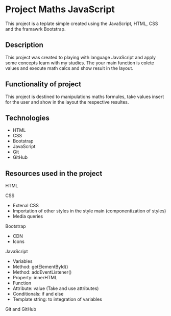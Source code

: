 # Project Maths JavaScript

This project is a teplate simple created using the JavaScript, HTML, CSS and the framawrk Bootstrap.

## Description

This project was created to playing with language JavaScript and apply some concepts learn with my studies.
The your main function is colete values and execute math calcs and show result in the layout.

## Functionality of project

This project is destined to manipulations maths formules, take values insert for the user and show in the layout the respective resultes.

## Technologies

- HTML
- CSS
- Bootstrap
- JavaScript
- Git
- GitHub

## Resources used in the project

HTML 

CSS 
- Extenal CSS
- Importation of other styles in the style main (componentization of styles)
- Media queries

Bootstrap
- CDN 
- Icons

JavaScript
- Variables
- Method: getElementById()
- Method: addEventListener()
- Property: innerHTML
- Function
- Attribute: value (Take and use attributes)
- Conditionals: if and else
- Template string: to integration of variables

Git and GitHub